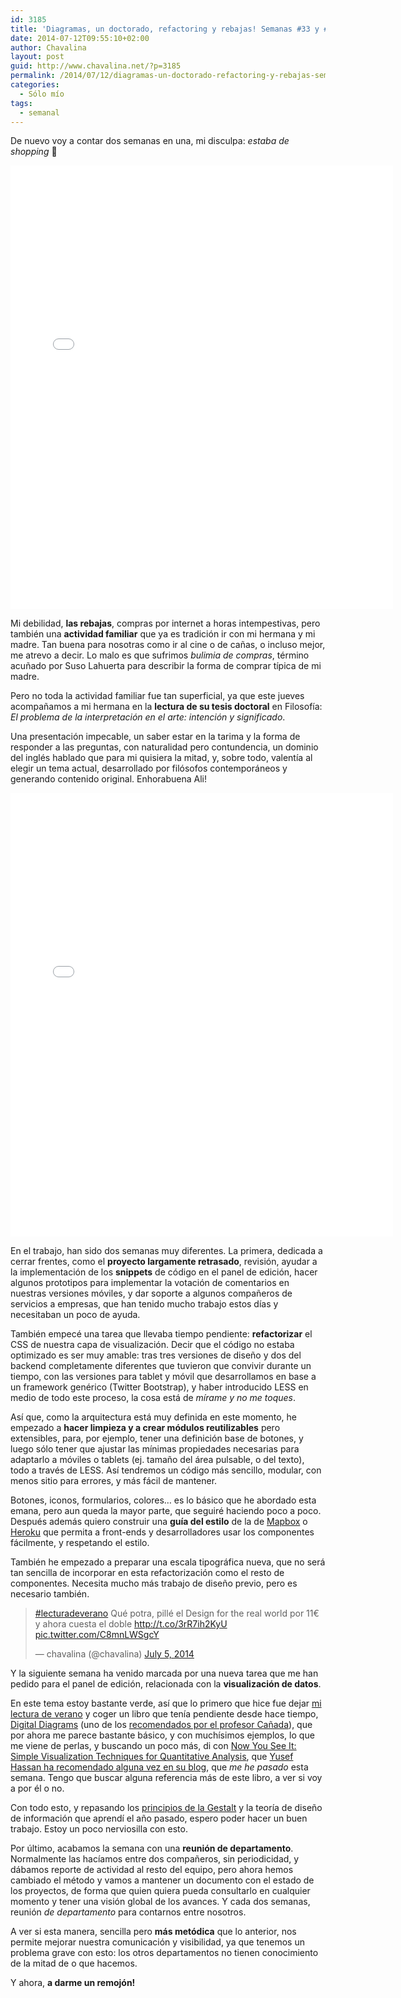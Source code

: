 ```yaml
---
id: 3185
title: 'Diagramas, un doctorado, refactoring y rebajas! Semanas #33 y #34'
date: 2014-07-12T09:55:10+02:00
author: Chavalina
layout: post
guid: http://www.chavalina.net/?p=3185
permalink: /2014/07/12/diagramas-un-doctorado-refactoring-y-rebajas-semanas-33-y-34/
categories:
  - Sólo mío
tags:
  - semanal
---
```

De nuevo voy a contar dos semanas en una, mi disculpa: _estaba de shopping_ 🙂

<iframe src="//instagram.com/p/qUPlF0tsrV/embed/" width="612" height="710" frameborder="0" scrolling="no" allowtransparency="true"></iframe>

Mi debilidad, **las rebajas**, compras por internet a horas intempestivas, pero también una **actividad familiar** que ya es tradición ir con mi hermana y mi madre. Tan buena para nosotras como ir al cine o de cañas, o incluso mejor, me atrevo a decir. Lo malo es que sufrimos _bulimia de compras_, término acuñado por Suso Lahuerta para describir la forma de comprar típica de mi madre.

Pero no toda la actividad familiar fue tan superficial, ya que este jueves acompañamos a mi hermana en la **lectura de su tesis doctoral** en Filosofía: _El problema de la interpretación en el arte: intención y significado_. 

Una presentación impecable, un saber estar en la tarima y la forma de responder a las preguntas, con naturalidad pero contundencia, un dominio del inglés hablado que para mi quisiera la mitad, y, sobre todo, valentía al elegir un tema actual, desarrollado por filósofos contemporáneos y generando contenido original. Enhorabuena Ali!

<iframe src="//instagram.com/p/qWCDEcNsm7/embed/" width="612" height="710" frameborder="0" scrolling="no" allowtransparency="true"></iframe>

En el trabajo, han sido dos semanas muy diferentes. La primera, dedicada a cerrar frentes, como el **proyecto largamente retrasado**, revisión, ayudar a la implementación de los **snippets** de código en el panel de edición, hacer algunos prototipos para implementar la votación de comentarios en nuestras versiones móviles, y dar soporte a algunos compañeros de servicios a empresas, que han tenido mucho trabajo estos días y necesitaban un poco de ayuda.

También empecé una tarea que llevaba tiempo pendiente: **refactorizar** el CSS de nuestra capa de visualización. Decir que el código no estaba optimizado es ser muy amable: tras tres versiones de diseño y dos del backend completamente diferentes que tuvieron que convivir durante un tiempo, con las versiones para tablet y móvil que desarrollamos en base a un framework genérico (Twitter Bootstrap), y haber introducido LESS en medio de todo este proceso, la cosa está de _mírame y no me toques_.

Así que, como la arquitectura está muy definida en este momento, he empezado a **hacer limpieza y a crear módulos reutilizables** pero extensibles, para, por ejemplo, tener una definición base de botones, y luego sólo tener que ajustar las mínimas propiedades necesarias para adaptarlo a móviles o tablets (ej. tamaño del área pulsable, o del texto), todo a través de LESS. Así tendremos un código más sencillo, modular, con menos sitio para errores, y más fácil de mantener.

Botones, iconos, formularios, colores&#8230; es lo básico que he abordado esta emana, pero aun queda la mayor parte, que seguiré haciendo poco a poco. Después además quiero construir una **guía del estilo** de la de [Mapbox](https://www.mapbox.com/base/styling/components/) o [Heroku](http://sfdc-styleguide.herokuapp.com/) que permita a front-ends y desarrolladores usar los componentes fácilmente, y respetando el estilo.

También he empezado a preparar una escala tipográfica nueva, que no será tan sencilla de incorporar en esta refactorización como el resto de componentes. Necesita mucho más trabajo de diseño previo, pero es necesario también.

<blockquote class="twitter-tweet" lang="en"><p><a href="https://twitter.com/hashtag/lecturadeverano?src=hash">#lecturadeverano</a> Qué potra, pillé el Design for the real world por 11€ y ahora cuesta el doble <a href="http://t.co/3rR7ih2KyU">http://t.co/3rR7ih2KyU</a> <a href="http://t.co/C8mnLWSgcY">pic.twitter.com/C8mnLWSgcY</a></p>&mdash; chavalina (@chavalina) <a href="https://twitter.com/chavalina/statuses/485361824750374912">July 5, 2014</a></blockquote>
<script async src="//platform.twitter.com/widgets.js" charset="utf-8"></script>

Y la siguiente semana ha venido marcada por una nueva tarea que me han pedido para el panel de edición, relacionada con la **visualización de datos**. 

En este tema estoy bastante verde, así que lo primero que hice fue dejar [mi lectura de verano](http://www.amazon.es/gp/product/0500273588/ref=as_li_ss_tl?ie=UTF8&camp=3626&creative=24822&creativeASIN=0500273588&linkCode=as2&tag=chavadiari-21) y coger un libro que tenía pendiente desde hace tiempo, [Digital Diagrams](http://www.amazon.es/gp/product/0823015726/ref=as_li_ss_tl?ie=UTF8&camp=3626&creative=24822&creativeASIN=0823015726&linkCode=as2&tag=chavadiari-21) (uno de los [recomendados por el profesor Cañada](http://www.vostokstudio.com/blog/2011/01/the-26-books-that-made-me-an-interaction-designer/)), que por ahora me parece bastante básico, y con muchísimos ejemplos, lo que me viene de perlas, y buscando un poco más, di con [Now You See It: Simple Visualization Techniques for Quantitative Analysis](http://www.amazon.es/gp/product/0970601980/ref=as_li_ss_tl?ie=UTF8&camp=3626&creative=24822&creativeASIN=0970601980&linkCode=as2&tag=chavadiari-21), que [Yusef Hassan ha recomendado alguna vez en su blog](http://www.human-computer.net/blog/), que _me he pasado_ esta semana. Tengo que buscar alguna referencia más de este libro, a ver si voy a por él o no.

Con todo esto, y repasando los [principios de la Gestalt](http://es.wikipedia.org/wiki/Psicolog%C3%ADa_de_la_Gestalt) y la teoría de diseño de información que aprendí el año pasado, espero poder hacer un buen trabajo. Estoy un poco nerviosilla con esto.

Por último, acabamos la semana con una **reunión de departamento**. Normalmente las hacíamos entre dos compañeros, sin periodicidad, y dábamos reporte de actividad al resto del equipo, pero ahora hemos cambiado el método y vamos a mantener un documento con el estado de los proyectos, de forma que quien quiera pueda consultarlo en cualquier momento y tener una visión global de los avances. Y cada dos semanas, reunión _de departamento_ para contarnos entre nosotros. 

A ver si esta manera, sencilla pero **más metódica** que lo anterior, nos permite mejorar nuestra comunicación y visibilidad, ya que tenemos un problema grave con esto: los otros departamentos no tienen conocimiento de la mitad de o que hacemos.

Y ahora, **a darme un remojón!**